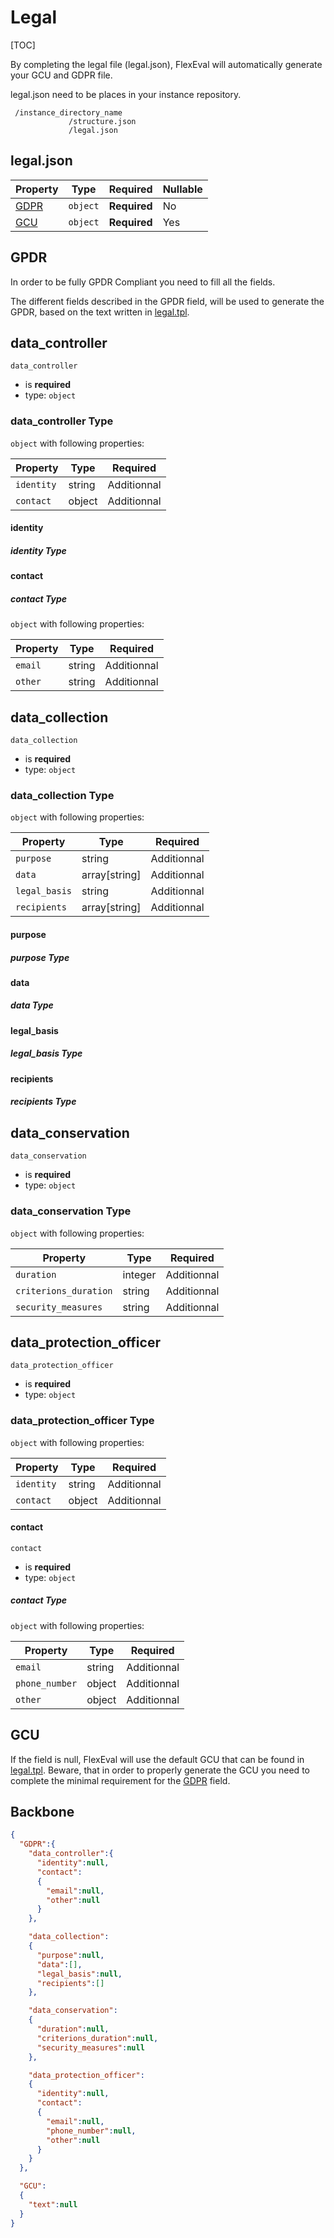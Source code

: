 # Legal

[TOC]

By completing the legal file (legal.json), FlexEval will automatically generate your GCU and GDPR file.

legal.json need to be places in your instance repository.

```
 /instance_directory_name
             /structure.json
             /legal.json
```

## legal.json

| Property              | Type     | Required     | Nullable |
| --------------------- | -------- | ------------ | -------- |
| [GDPR](#GDPR) | `object` | **Required** | No  |
| [GCU](#GCU) | `object` |  **Required** | Yes |

## GPDR
In order to be fully GPDR Compliant you need to fill all the fields.

The different fields described in the GPDR field, will be used to generate the GPDR, based on the text written in [legal.tpl](flexeval/templates/legal.tpl).

## data_controller

`data_controller`

- is **required**
- type: `object`

### data_controller Type

`object` with following properties:

| Property        | Type  | Required     |
| --------------- | ----- | ------------ |
| `identity` | string | Additionnal |
| `contact` | object | Additionnal |


#### identity

##### identity Type


#### contact

##### contact Type

`object` with following properties:

| Property        | Type  | Required     |
| --------------- | ----- | ------------ |
| `email` | string | Additionnal |
| `other` | string | Additionnal |


## data_collection

`data_collection`

- is **required**
- type: `object`

### data_collection Type

`object` with following properties:

| Property        | Type  | Required     |
| --------------- | ----- | ------------ |
| `purpose` | string | Additionnal |
| `data` | array[string]| Additionnal |
| `legal_basis` | string | Additionnal |
| `recipients` | array[string] | Additionnal |

#### purpose

##### purpose Type

#### data

##### data Type

#### legal_basis

##### legal_basis Type

#### recipients

##### recipients Type

## data_conservation

`data_conservation`

- is **required**
- type: `object`

### data_conservation Type

`object` with following properties:

| Property        | Type  | Required     |
| --------------- | ----- | ------------ |
| `duration` | integer | Additionnal |
| `criterions_duration` | string| Additionnal |
| `security_measures` | string | Additionnal |


## data_protection_officer

`data_protection_officer`

- is **required**
- type: `object`

### data_protection_officer Type

`object` with following properties:

| Property        | Type  | Required     |
| --------------- | ----- | ------------ |
| `identity` | string | Additionnal |
| `contact` | object| Additionnal |


#### contact

`contact`

- is **required**
- type: `object`

##### contact Type

`object` with following properties:

| Property        | Type  | Required     |
| --------------- | ----- | ------------ |
| `email` | string | Additionnal |
| `phone_number` | object| Additionnal |
| `other` | object| Additionnal |



## GCU
If the field is null, FlexEval will use the default GCU that can be found in [legal.tpl](flexeval/templates/legal.tpl). Beware, that in order to properly generate the GCU you need to complete the minimal requirement for the [GDPR](#GDPR) field.

## Backbone

```json
{
  "GDPR":{
    "data_controller":{
      "identity":null,
      "contact":
      {
        "email":null,
        "other":null
      }
    },

    "data_collection":
    {
      "purpose":null,
      "data":[],
      "legal_basis":null,
      "recipients":[]
    },

    "data_conservation":
    {
      "duration":null,
      "criterions_duration":null,
      "security_measures":null
    },

    "data_protection_officer":
    {
      "identity":null,
      "contact":
      {
        "email":null,
        "phone_number":null,
        "other":null
      }
    }
  },

  "GCU":
  {
    "text":null
  }
}
```
